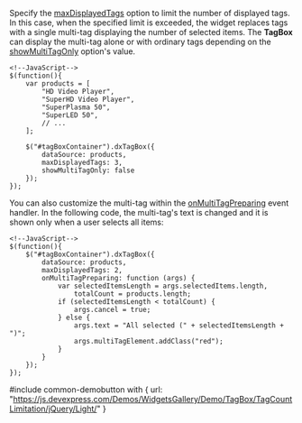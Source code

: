 Specify the [maxDisplayedTags](/api-reference/10%20UI%20Widgets/dxTagBox/1%20Configuration/maxDisplayedTags.md '/Documentation/ApiReference/UI_Widgets/dxTagBox/Configuration/#maxDisplayedTags') option to limit the number of displayed tags. In this case, when the specified limit is exceeded, the widget replaces tags with a single multi-tag displaying the number of selected items. The **TagBox** can display the multi-tag alone or with ordinary tags depending on the [showMultiTagOnly](/api-reference/10%20UI%20Widgets/dxTagBox/1%20Configuration/showMultiTagOnly.md '/Documentation/ApiReference/UI_Widgets/dxTagBox/Configuration/#showMultiTagOnly') option's value.

    <!--JavaScript-->
    $(function(){
        var products = [
            "HD Video Player",
            "SuperHD Video Player",
            "SuperPlasma 50",
            "SuperLED 50",
            // ...
        ];

        $("#tagBoxContainer").dxTagBox({
            dataSource: products,
            maxDisplayedTags: 3,
            showMultiTagOnly: false
        });
    });

You can also customize the multi-tag within the [onMultiTagPreparing](/api-reference/10%20UI%20Widgets/dxTagBox/1%20Configuration/onMultiTagPreparing.md '/Documentation/ApiReference/UI_Widgets/dxTagBox/Configuration/#onMultiTagPreparing') event handler. In the following code, the multi-tag's text is changed and it is shown only when a user selects all items:

    <!--JavaScript-->
    $(function(){
        $("#tagBoxContainer").dxTagBox({
            dataSource: products,
            maxDisplayedTags: 2,
            onMultiTagPreparing: function (args) {
                var selectedItemsLength = args.selectedItems.length,
                    totalCount = products.length;
                if (selectedItemsLength < totalCount) {
                    args.cancel = true;
                } else {
                    args.text = "All selected (" + selectedItemsLength + ")";
                    args.multiTagElement.addClass("red");
                }
            }
        });
    });

#include common-demobutton with {
    url: "https://js.devexpress.com/Demos/WidgetsGallery/Demo/TagBox/TagCountLimitation/jQuery/Light/"
}
